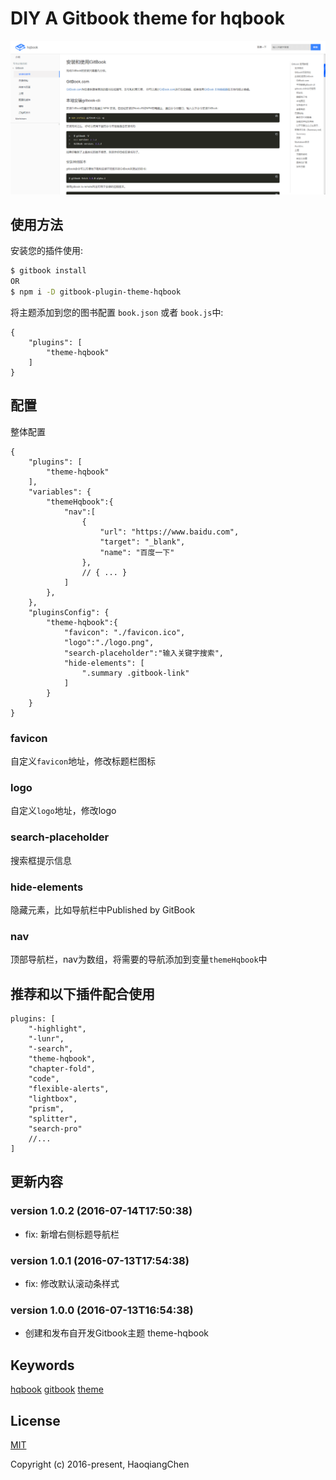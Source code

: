 # DIY A Gitbook theme for hqbook

![Image](./_assets/preview.png)

## 使用方法

安装您的插件使用:

```bash
$ gitbook install
OR
$ npm i -D gitbook-plugin-theme-hqbook
```

将主题添加到您的图书配置 `book.json` 或者 `book.js`中:

```json5
{
    "plugins": [
        "theme-hqbook"
    ]
}
```

## 配置

整体配置

```json5
{
    "plugins": [
        "theme-hqbook"
    ],
    "variables": {
        "themeHqbook":{
            "nav":[
                {
                    "url": "https://www.baidu.com",
                    "target": "_blank",
                    "name": "百度一下"
                },
                // { ... }
            ]
        },
    },
    "pluginsConfig": {
        "theme-hqbook":{
            "favicon": "./favicon.ico",
            "logo":"./logo.png",
            "search-placeholder":"输入关键字搜索",
            "hide-elements": [
                ".summary .gitbook-link"
            ]
        }
    }
}
```

### favicon
自定义`favicon`地址，修改标题栏图标

### logo
自定义`logo`地址，修改logo

### search-placeholder
搜索框提示信息

### hide-elements
隐藏元素，比如导航栏中Published by GitBook

### nav
顶部导航栏，nav为数组，将需要的导航添加到变量`themeHqbook`中

## 推荐和以下插件配合使用

```
plugins: [
    "-highlight",
    "-lunr",
    "-search",
    "theme-hqbook",
    "chapter-fold",
    "code",
    "flexible-alerts",
    "lightbox",
    "prism",
    "splitter",
    "search-pro"
    //...
]
```

## 更新内容

### version 1.0.2 (2016-07-14T17:50:38)

* fix: 新增右侧标题导航栏

### version 1.0.1 (2016-07-13T17:54:38)

* fix: 修改默认滚动条样式

### version 1.0.0 (2016-07-13T16:54:38)

* 创建和发布自开发Gitbook主题 theme-hqbook

## Keywords

[hqbook](https://github.com/HaoqiangChen/hqbook)
[gitbook](http://gitbook.com/)
[theme](https://github.com/HaoqiangChen/gitbook-plugin-theme-hqbook)

## License

[MIT](http://opensource.org/licenses/MIT)

Copyright (c) 2016-present, HaoqiangChen

